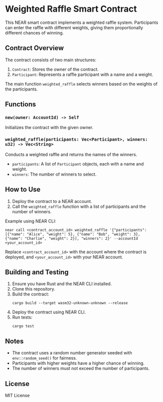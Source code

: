 # Weighted Raffle Smart Contract

This NEAR smart contract implements a weighted raffle system. Participants can enter the raffle with different weights, giving them proportionally different chances of winning.

## Contract Overview

The contract consists of two main structures:

1. `Contract`: Stores the owner of the contract.
2. `Participant`: Represents a raffle participant with a name and a weight.

The main function `weighted_raffle` selects winners based on the weights of the participants.

## Functions

### `new(owner: AccountId) -> Self`

Initializes the contract with the given owner.

### `weighted_raffle(participants: Vec<Participant>, winners: u32) -> Vec<String>`

Conducts a weighted raffle and returns the names of the winners.

- `participants`: A list of `Participant` objects, each with a name and weight.
- `winners`: The number of winners to select.

## How to Use

1. Deploy the contract to a NEAR account.
2. Call the `weighted_raffle` function with a list of participants and the number of winners.

Example using NEAR CLI:

```
near call <contract_account_id> weighted_raffle '{"participants": [{"name": "Alice", "weight": 5}, {"name": "Bob", "weight": 3}, {"name": "Charlie", "weight": 2}], "winners": 2}' --accountId <your_account_id>
```


Replace `<contract_account_id>` with the account where the contract is deployed, and `<your_account_id>` with your NEAR account.

## Building and Testing

1. Ensure you have Rust and the NEAR CLI installed.
2. Clone this repository.
3. Build the contract:
   ```
   cargo build --target wasm32-unknown-unknown --release
   ```
4. Deploy the contract using NEAR CLI.
5. Run tests:
   ```
   cargo test
   ```

## Notes

- The contract uses a random number generator seeded with `env::random_seed()` for fairness.
- Participants with higher weights have a higher chance of winning.
- The number of winners must not exceed the number of participants.

## License

MIT License